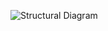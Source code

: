 ![Structural Diagram](https://user-images.githubusercontent.com/98817564/157859669-91f720e4-cef3-489d-8a72-07ef7af0ae31.png)
